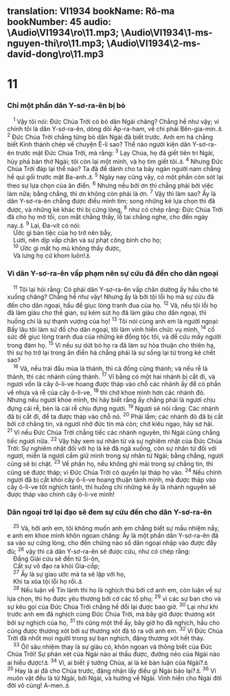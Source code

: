 translation: VI1934
bookName: Rô-ma 
bookNumber: 45
audio: \Audio\VI1934\ro\11.mp3; \Audio\VI1934\1-ms-nguyen-thi\ro\11.mp3; \Audio\VI1934\2-ms-david-dong\ro\11.mp3
-------

<div class="title"><h1>11</h1><h3>Chỉ một phần dân Y-sơ-ra-ên bị bỏ</h3></div>
<span class="verse ro_11_1"> <sup>1</sup> Vậy tôi nói: Đức Chúa Trời có bỏ dân Ngài chăng? Chẳng hề như vậy; vì chính tôi là dân Y-sơ-ra-ên, dòng dõi Áp-ra-ham, về chi phái Bên-gia-min.<a data-toggle="tooltip" data-placement="bottom" title="Phil 3:5">⚓</a></span>
<span class="verse ro_11_2"><sup>2</sup> Đức Chúa Trời chẳng từng bỏ dân Ngài đã biết trước. Anh em há chẳng biết Kinh thánh chép về chuyện Ê-li sao? Thể nào người kiện dân Y-sơ-ra-ên trước mặt Đức Chúa Trời, mà rằng: </span>
<span class="verse ro_11_3"><sup>3</sup> Lạy Chúa, họ đã giết tiên tri Ngài, hủy phá bàn thờ Ngài; tôi còn lại một mình, và họ tìm giết tôi.<a data-toggle="tooltip" data-placement="bottom" title="1Vua 19:10,14">⚓</a></span>
<span class="verse ro_11_4"><sup>4</sup> Nhưng Đức Chúa Trời đáp lại thể nào? Ta đã để dành cho ta bảy ngàn người nam chẳng hề quì gối trước mặt Ba-anh.<a data-toggle="tooltip" data-placement="bottom" title="1Vua 19:18">⚓</a></span>
<span class="verse ro_11_5"><sup>5</sup> Ngày nay cũng vậy, có một phần còn sót lại theo sự lựa chọn của ân điển. </span>
<span class="verse ro_11_6"><sup>6</sup> Nhưng nếu bởi ơn thì chẳng phải bởi việc làm nữa; bằng chẳng, thì ơn không còn phải là ơn. </span>
<span class="verse ro_11_7"><sup>7</sup> Vậy thì làm sao? Ấy là dân Y-sơ-ra-ên chẳng được điều mình tìm; song những kẻ lựa chọn thì đã được, và những kẻ khác thì bị cứng lòng, </span>
<span class="verse ro_11_8"><sup>8</sup> như có chép rằng: Đức Chúa Trời đã cho họ mờ tối, con mắt chẳng thấy, lỗ tai chẳng nghe, cho đến ngày nay.<a data-toggle="tooltip" data-placement="bottom" title="Phu 29:4; Es 29:10;">⚓</a></span>
<span class="verse ro_11_9"><sup>9</sup> Lại, Đa-vít có nói: <br/> Ước gì bàn tiệc của họ trở nên bẫy, <br/> Lưới, nên dịp vấp chân và sự phạt công bình cho họ; <br/></span>
<span class="verse ro_11_10"> <sup>10</sup> Ước gì mắt họ mù không thấy được, <br/> Và lưng họ cứ khom luôn!<a data-toggle="tooltip" data-placement="bottom" title="Thi 69:22-23">⚓</a><br/></span>
<div class="title"><h3>Vì dân Y-sơ-ra-ên vấp phạm nên sự cứu đã đến cho dân ngoại</h3></div>
<span class="verse ro_11_11"> <sup>11</sup> Tôi lại hỏi rằng: Có phải dân Y-sơ-ra-ên vấp chân dường ấy hầu cho té xuống chăng? Chẳng hề như vậy! Nhưng ấy là bởi tội lỗi họ mà sự cứu đã đến cho dân ngoại, hầu để giục lòng tranh đua của họ. </span>
<span class="verse ro_11_12"><sup>12</sup> Vả, nếu tội lỗi họ đã làm giàu cho thế gian, sự kém sút họ đã làm giàu cho dân ngoại, thì huống chi là sự thạnh vượng của họ! </span>
<span class="verse ro_11_13"><sup>13</sup> Tôi nói cùng anh em là người ngoại: Bấy lâu tôi làm sứ đồ cho dân ngoại, tôi làm vinh hiển chức vụ mình, </span>
<span class="verse ro_11_14"><sup>14</sup> cố sức để giục lòng tranh đua của những kẻ đồng tộc tôi, và để cứu mấy người trong đám họ. </span>
<span class="verse ro_11_15"><sup>15</sup> Vì nếu sự dứt bỏ họ ra đã làm sự hòa thuận cho thiên hạ, thì sự họ trở lại trong ân điển há chẳng phải là sự sống lại từ trong kẻ chết sao? <br/></span>
<span class="verse ro_11_16"> <sup>16</sup> Vả, nếu trái đầu mùa là thánh, thì cả đồng cũng thánh; và nếu rễ là thánh, thì các nhánh cũng thánh. </span>
<span class="verse ro_11_17"><sup>17</sup> Ví bằng có một hai nhánh bị cắt đi, và ngươi vốn là cây ô-li-ve hoang được tháp vào chỗ các nhánh ấy để có phần về nhựa và rễ của cây ô-li-ve, </span>
<span class="verse ro_11_18"><sup>18</sup> thì chớ khoe mình hơn các nhánh đó. Nhưng nếu ngươi khoe mình, thì hãy biết rằng ấy chẳng phải là ngươi chịu đựng cái rễ, bèn là cái rễ chịu đựng ngươi. </span>
<span class="verse ro_11_19"><sup>19</sup> Ngươi sẽ nói rằng: Các nhánh đã bị cắt đi, để ta được tháp vào chỗ nó. </span>
<span class="verse ro_11_20"><sup>20</sup> Phải lắm; các nhánh đó đã bị cắt bởi cớ chẳng tin, và ngươi nhờ đức tin mà còn; chớ kiêu ngạo, hãy sợ hãi. </span>
<span class="verse ro_11_21"><sup>21</sup> Vì nếu Đức Chúa Trời chẳng tiếc các nhánh nguyên, thì Ngài cũng chẳng tiếc ngươi nữa. </span>
<span class="verse ro_11_22"><sup>22</sup> Vậy hãy xem sự nhân từ và sự nghiêm nhặt của Đức Chúa Trời: Sự nghiêm nhặt đối với họ là kẻ đã ngã xuống, còn sự nhân từ đối với ngươi, miễn là ngươi cầm giữ mình trong sự nhân từ Ngài; bằng chẳng, ngươi cũng sẽ bị chặt. </span>
<span class="verse ro_11_23"><sup>23</sup> Về phần họ, nếu không ghì mài trong sự chẳng tin, thì cũng sẽ được tháp; vì Đức Chúa Trời có quyền lại tháp họ vào. </span>
<span class="verse ro_11_24"><sup>24</sup> Nếu chính ngươi đã bị cắt khỏi cây ô-li-ve hoang thuận tánh mình, mà được tháp vào cây ô-li-ve tốt nghịch tánh, thì huống chi những kẻ ấy là nhánh nguyên sẽ được tháp vào chính cây ô-li-ve mình! <br/></span>
<div class="title"><h3>Dân ngoại trở lại đạo sẽ đem sự cứu đến cho dân Y-sơ-ra-ên</h3></div>
<span class="verse ro_11_25"> <sup>25</sup> Vả, hỡi anh em, tôi không muốn anh em chẳng biết sự mầu nhiệm nầy, e anh em khoe mình khôn ngoan chăng: Ấy là một phần dân Y-sơ-ra-ên đã sa vào sự cứng lòng, cho đến chừng nào số dân ngoại nhập vào được đầy đủ; </span>
<span class="verse ro_11_26"><sup>26</sup> vậy thì cả dân Y-sơ-ra-ên sẽ được cứu, như có chép rằng: <br/> Đấng Giải cứu sẽ đến từ Si-ôn, <br/> Cất sự vô đạo ra khỏi Gia-cốp; <br/></span>
<span class="verse ro_11_27"> <sup>27</sup> Ấy là sự giao ước mà ta sẽ lập với họ, <br/> Khi ta xóa tội lỗi họ rồi.<a data-toggle="tooltip" data-placement="bottom" title="Es 59:20-21; 27:9">⚓</a><br/></span>
<span class="verse ro_11_28"> <sup>28</sup> Nếu luận về Tin lành thì họ là nghịch thù bởi cớ anh em, còn luận về sự lựa chọn, thì họ được yêu thương bởi cớ các tổ phụ; </span>
<span class="verse ro_11_29"><sup>29</sup> vì các sự ban cho và sự kêu gọi của Đức Chúa Trời chẳng hề đổi lại được bao giờ. </span>
<span class="verse ro_11_30"><sup>30</sup> Lại như khi trước anh em đã nghịch cùng Đức Chúa Trời, mà bây giờ được thương xót bởi sự nghịch của họ, </span>
<span class="verse ro_11_31"><sup>31</sup> thì cũng một thể ấy, bây giờ họ đã nghịch, hầu cho cũng được thương xót bởi sự thương xót đã tỏ ra với anh em. </span>
<span class="verse ro_11_32"><sup>32</sup> Vì Đức Chúa Trời đã nhốt mọi người trong sự bạn nghịch, đặng thương xót hết thảy. <br/></span>
<span class="verse ro_11_33"> <sup>33</sup> Ôi! sâu nhiệm thay là sự giàu có, khôn ngoan và thông biết của Đức Chúa Trời! Sự phán xét của Ngài nào ai thấu được, đường nẻo của Ngài nào ai hiểu được!<a data-toggle="tooltip" data-placement="bottom" title="Es 55:8">⚓</a></span>
<span class="verse ro_11_34"><sup>34</sup> Vì, ai biết ý tưởng Chúa, ai là kẻ bàn luận của Ngài?<a data-toggle="tooltip" data-placement="bottom" title="Es 40:13">⚓</a></span>
<span class="verse ro_11_35"><sup>35</sup> Hay là ai đã cho Chúa trước, đặng nhận lấy điều gì Ngài báo lại?<a data-toggle="tooltip" data-placement="bottom" title="Giop 41:11">⚓</a></span>
<span class="verse ro_11_36"><sup>36</sup> Vì muôn vật đều là từ Ngài, bởi Ngài, và hướng về Ngài. Vinh hiển cho Ngài đời đời vô cùng! A-men.<a data-toggle="tooltip" data-placement="bottom" title="1Co 8:6">⚓</a><br/></span>

